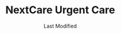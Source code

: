 ---
layout: location-page
date: Last Modified
description: "Local COVID-19 testing is available at NextCare Urgent Care in Tucson, Arizona, USA."
permalink: "locations/arizona/tucson/nextcare-urgent-care-13/"
tags:
  - locations
  - arizona
title: NextCare Urgent Care
uniqueName: nextcare-urgent-care-13
state: Arizona
stateAbbr: AZ
hood: "Tucson"
address: "5369 S Calle Santa Cruz"
city: "Tucson"
zip: "85706"
zipsNearby: "85601 85602 85606 85652 85609 85131 85614 85622 85615 85616 85618 85653 85658 85619 85621 85628 85648 85662 85623 85624 85141 85627 85145 85654 85629 85630 85631 85633 85634 85613 85635 85636 85650 85670 85671 85611 85637 85638 85639 85701 85702 85703 85704 85705 85706 85707 85708 85709 85710 85711 85712 85713 85714 85715 85716 85717 85718 85719 85720 85721 85722 85723 85724 85725 85726 85728 85730 85731 85732 85733 85734 85735 85736 85737 85738 85739 85740 85741 85742 85743 85744 85745 85746 85747 85748 85749 85750 85751 85752 85754 85755 85756 85757 85775 85640 85645 85646 85641 85192 85231 85241 85245 85279 85292 85777" 
mapUrl: "http://maps.apple.com/?q=NextCare+Urgent+Care&address=5369+S+Calle+Santa+Cruz,Tucson,Arizona,85706"
locationType: Drive-thru
phone: "520-573-7500"
website: "https://nextcare.com/curbside/"
onlineBooking: true
closed: undefined
closedUpdate: May 25th, 2020
notes: "For individuals with symptoms."
days: Everyday
hours: 8AM-Noon
ctaMessage: Schedule a test
ctaUrl: "https://nextcare.com/curbside/"
---